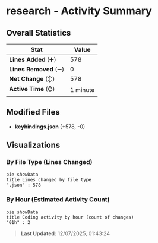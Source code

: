 # research - Activity Summary 

## Overall Statistics

| Stat                   | Value                                                             |
| ---------------------- | ----------------------------------------------------------------- |
| **Lines Added** (➕)   | 578                                          |
| **Lines Removed** (➖) | 0                                        |
| **Net Change** (↕)    | 578                |
| **Active Time** (⌚)   | 1 minute |


## Modified Files
- **keybindings.json** (+578, -0)

## Visualizations

### By File Type (Lines Changed)

```mermaid
pie showData
title Lines changed by file type
".json" : 578
```

### By Hour (Estimated Activity Count)

```mermaid
pie showData
title Coding activity by hour (count of changes)
"01h" : 2
```


> **Last Updated:** 12/07/2025, 01:43:24